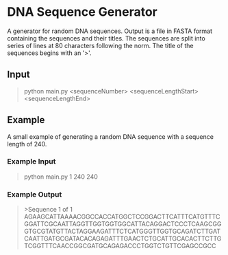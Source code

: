 # DNA Sequence Generator

A generator for random DNA sequences. Output is a file in FASTA format containing the sequences and their titles. The sequences are split into series of lines at 80 characters following the norm. The title of the sequences begins with an '>'.

## Input
>python main<span></span>.py \<sequenceNumber> \<sequenceLengthStart> \<sequenceLengthEnd>

## Example
A small example of generating a random DNA sequence with a sequence length of 240.

### Example Input
>python main<span></span>.py 1 240 240

### Example Output
>\>Sequence 1 of 1
>AGAAGCATTAAAACGGCCACCATGGCTCCGGACTTCATTTCATGTTTCGGATTCGCAATTAGGTTGGTGGTGGCATTACAGGACTCCCTCAAGCGGGTGCGTATGTTACTAGGAAGATTTCTCATGGGTTGGTGCAGATCTTGATCAATTGATGCGATACACAGAGATTTGAACTCTGCATTGCACACTTCTTGTCGGTTTCAACCGGCGATGCAGAGACCCTGGTCTGTTCGAGCCGCC

